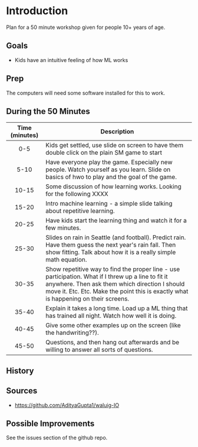 # Introduction

Plan for a 50 minute workshop given for people 10+ years of age.

## Goals

- Kids have an intuitive feeling of how ML works

## Prep

The computers will need some software installed for this to work.

## During the 50 Minutes

| Time (minutes) | Description |
| :-----------------: | ---------- |
| 0-5 | Kids get settled, use slide on screen to have them double click on the plain SM game to start|
| 5-10 | Have everyone play the game. Especially new people. Watch yourself as you learn. Slide on basics of hwo to play and the goal of the game. |
| 10-15 | Some discussion of how learning works. Looking for the following XXXX |
| 15-20 | Intro machine learning - a simple slide talking about repetitive learning. |
| 20-25 | Have kids start the learning thing and watch it for a few minutes. |
| 25-30 | Slides on rain in Seattle (and football). Predict rain. Have them guess the next year's rain fall. Then show fitting. Talk about how it is a really simple math equation. |
| 30-35 | Show repetitive way to find the proper line - use participation. What if I threw up a line to fit it anywhere. Then ask them which direction I should move it. Etc. Etc. Make the point this is exactly what is happening on their screens. |
| 35-40 | Explain it takes a long time. Load up a ML thing that has trained all night. Watch how well it is doing. |
| 40-45 | Give some other examples up on the screen (like the handwriting??). |
| 45-50 | Questions, and then hang out afterwards and be willing to answer all sorts of questions. |

## History

## Sources

- https://github.com/AdityaGupta1/waluig-IO

## Possible Improvements

See the issues section of the github repo.